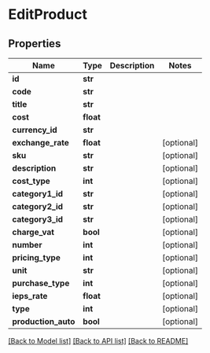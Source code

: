 # EditProduct

## Properties
Name | Type | Description | Notes
------------ | ------------- | ------------- | -------------
**id** | **str** |  | 
**code** | **str** |  | 
**title** | **str** |  | 
**cost** | **float** |  | 
**currency_id** | **str** |  | 
**exchange_rate** | **float** |  | [optional] 
**sku** | **str** |  | [optional] 
**description** | **str** |  | [optional] 
**cost_type** | **int** |  | [optional] 
**category1_id** | **str** |  | [optional] 
**category2_id** | **str** |  | [optional] 
**category3_id** | **str** |  | [optional] 
**charge_vat** | **bool** |  | [optional] 
**number** | **int** |  | [optional] 
**pricing_type** | **int** |  | [optional] 
**unit** | **str** |  | [optional] 
**purchase_type** | **int** |  | [optional] 
**ieps_rate** | **float** |  | [optional] 
**type** | **int** |  | [optional] 
**production_auto** | **bool** |  | [optional] 

[[Back to Model list]](../README.md#documentation-for-models) [[Back to API list]](../README.md#documentation-for-api-endpoints) [[Back to README]](../README.md)


